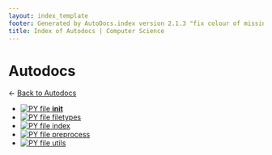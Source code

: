 ```yaml
---
layout: index_template
footer: Generated by AutoDocs.index version 2.1.3 "fix colour of missing files" ⓒ Starwort, 2020
title: Index of Autodocs | Computer Science
---
```


# Autodocs

← [Back to Autodocs](..)

- [![PY file](https://img.icons8.com/windows/512/bb86fc/py.png) __init__](autodocs/__init__.py)
- [![PY file](https://img.icons8.com/windows/512/bb86fc/py.png) filetypes](autodocs/filetypes.py)
- [![PY file](https://img.icons8.com/windows/512/bb86fc/py.png) index](autodocs/index.py)
- [![PY file](https://img.icons8.com/windows/512/bb86fc/py.png) preprocess](autodocs/preprocess.py)
- [![PY file](https://img.icons8.com/windows/512/bb86fc/py.png) utils](autodocs/utils.py)

